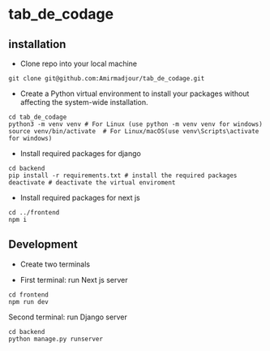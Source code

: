 # tab_de_codage

## installation

- Clone repo into your local machine

```
git clone git@github.com:Amirmadjour/tab_de_codage.git
```

- Create a Python virtual environment to install your packages without affecting the system-wide installation.

```
cd tab_de_codage
python3 -m venv venv # For Linux (use python -m venv venv for windows)
source venv/bin/activate  # For Linux/macOS(use venv\Scripts\activate for windows)
```

- Install required packages for django

```
cd backend
pip install -r requirements.txt # install the required packages
deactivate # deactivate the virtual enviroment
```

- Install required packages for next js

```
cd ../frontend
npm i
```

## Development

- Create two terminals

- First terminal: run Next js server

```
cd frontend
npm run dev
```

Second terminal: run Django server

```
cd backend
python manage.py runserver
```
